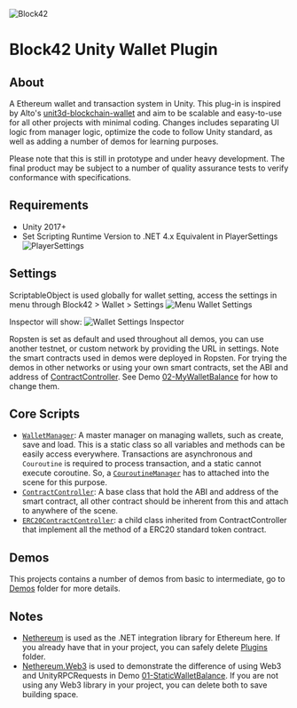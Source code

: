 ![Block42](http://assets.block42.world/images/icons/block42_logo_200.png)

# Block42 Unity Wallet Plugin

## About
A Ethereum wallet and transaction system in Unity. This plug-in is inspired by Alto's [unit3d-blockchain-wallet](https://github.com/alto-io/unity3d-blockchain-wallet) and aim to be scalable and easy-to-use for all other projects with minimal coding. Changes includes separating UI logic from manager logic, optimize the code to follow Unity standard, as well as adding a number of demos for learning purposes.

Please note that this is still in prototype and under heavy development. The final product may be subject to a number of quality assurance tests to verify conformance with specifications.

## Requirements
- Unity 2017+
- Set Scripting Runtime Version to .NET 4.x Equivalent in PlayerSettings
![PlayerSettings](Documents/Intro/00_playersettings.png)

## Settings
ScriptableObject is used globally for wallet setting, access the settings in menu through Block42 > Wallet > Settings
![Menu Wallet Settings](Documents/Intro/01_menu_wallet_settings.png)

Inspector will show:
![Wallet Settings Inspector](Documents/Intro/02_wallet_settings_inspector.png)

Ropsten is set as default and used throughout all demos, you can use another testnet, or custom network by providing the URL in settings. Note the smart contracts used in demos were deployed in Ropsten. For trying the demos in other networks or using your own smart contracts, set the ABI and address of [ContractController](Assets/Block42/Wallet/Scripts/Contracts/ContractController.cs). See Demo [02-MyWalletBalance](Assets/Block42/Wallet/Demos/02-MyWalletBalance) for how to change them.

## Core Scripts
- [`WalletManager`](Assets/Block42/Wallet/Scripts/WalletManager.cs): A master manager on managing wallets, such as create, save and load. This is a static class so all variables and methods can be easily access everywhere. Transactions are asynchronous and `Couroutine` is required to process transaction, and a static cannot execute coroutine. So, a [`CouroutineManager`](Assets/Block42/Common/Utils/CoroutineManager.cs) has to attached into the scene for this purpose.
- [`ContractController`](Assets/Block42/Wallet/Scripts/Contracts/ContractController.cs): A base class that hold the ABI and address of the smart contract, all other contract should be inherent from this and attach to anywhere of the scene.
- [`ERC20ContractController`](Assets/Block42/Wallet/Scripts/Contracts/ContractController.cs): a child class inherited from ContractController that implement all the method of a ERC20 standard token contract. 

## Demos
This projects contains a number of demos from basic to intermediate, go to [Demos](Assets/Block42/Wallet/Demos) folder for more details.


## Notes
- [Nethereum](https://github.com/Nethereum/Nethereum) is used as the .NET integration library for Ethereum here. If you already have that in your project, you can safely delete [Plugins](Assets/Block42/Plugins) folder. 
- [Nethereum.Web3](Assets/Block42/Plugins/Nethereum/Nethereum.Web3.dll) is used to demonstrate the difference of using Web3 and UnityRPCRequests in Demo [01-StaticWalletBalance](Assets/Block42/Wallet/Demos/01-StaticWalletBalance). If you are not using any Web3 library in your project, you can delete both to save building space.